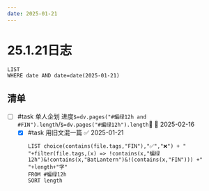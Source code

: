 ```yaml
---
date: 2025-01-21
---
```


# 25.1.21日志

```dataview
LIST 
WHERE date AND date=date(2025-01-21)
```

## 清单

- [ ] #task 单人企划 进度`$=dv.pages("#蝙绿12h and #FIN").length`/`$=dv.pages("#蝙绿12h").length`🔺 📅 2025-02-16
  - [x] #task 用旧文混一篇 ✅ 2025-01-21
    ```dataview
    LIST choice(contains(file.tags,"FIN"),"✅","❌") + " "+filter(file.tags,(x) => !contains(x,"蝙绿12h")&!contains(x,"BatLantern")&!(contains(x,"FIN"))) +" "+length+"字"
    FROM #蝙绿12h
    SORT length
    ```

